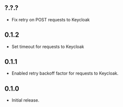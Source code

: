 ## ?.?.?

* Fix retry on POST requests to Keycloak

## 0.1.2

* Set timeout for requests to Keycloak

## 0.1.1

* Enabled retry backoff factor for requests to Keycloak.

## 0.1.0

* Initial release.
